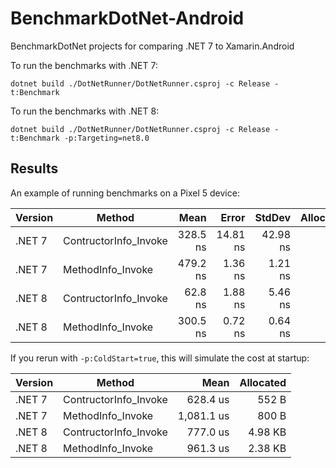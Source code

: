 # BenchmarkDotNet-Android

BenchmarkDotNet projects for comparing .NET 7 to Xamarin.Android

To run the benchmarks with .NET 7:

    dotnet build ./DotNetRunner/DotNetRunner.csproj -c Release -t:Benchmark

To run the benchmarks with .NET 8:

    dotnet build ./DotNetRunner/DotNetRunner.csproj -c Release -t:Benchmark -p:Targeting=net8.0

## Results

An example of running benchmarks on a Pixel 5 device:

| Version |                Method |     Mean |    Error |   StdDev | Allocated |
| ---     |---------------------- |---------:|---------:|---------:|----------:|
| .NET 7  | ContructorInfo_Invoke | 328.5 ns | 14.81 ns | 42.98 ns |      16 B |
| .NET 7  |     MethodInfo_Invoke | 479.2 ns |  1.36 ns |  1.21 ns |         - |
| .NET 8  | ContructorInfo_Invoke |  62.8 ns |  1.88 ns |  5.46 ns |      16 B |
| .NET 8  |     MethodInfo_Invoke | 300.5 ns |  0.72 ns |  0.64 ns |         - |

If you rerun with `-p:ColdStart=true`, this will simulate the cost at startup:

| Version |                Method |       Mean | Allocated |
| ---     |---------------------- |-----------:|----------:|
| .NET 7  | ContructorInfo_Invoke |   628.4 us |     552 B |
| .NET 7  |     MethodInfo_Invoke | 1,081.1 us |     800 B |
| .NET 8  | ContructorInfo_Invoke |   777.0 us |   4.98 KB |
| .NET 8  |     MethodInfo_Invoke |   961.3 us |   2.38 KB |
